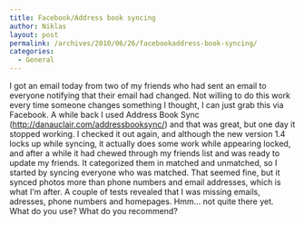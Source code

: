 ```yaml
---
title: Facebook/Address book syncing
author: Niklas
layout: post
permalink: /archives/2010/06/26/facebookaddress-book-syncing/
categories:
  - General
---
```

I got an email today from two of my friends who had sent an email to everyone notifying that their email had changed. Not willing to do this work every time someone changes something I thought, I can just grab this via Facebook. A while back I used Address Book Sync (http://danauclair.com/addressbooksync/) and that was great, but one day it stopped working. I checked it out again, and although the new version 1.4 locks up while syncing, it actually does some work while appearing locked, and after a while it had chewed through my friends list and was ready to update my friends. It categorized them in matched and unmatched, so I started by syncing everyone who was matched. That seemed fine, but it synced photos more than phone numbers and email addresses, which is what I&#8217;m after. A couple of tests revealed that I was missing emails, adresses, phone numbers and homepages. Hmm&#8230; not quite there yet. What do you use? What do you recommend?